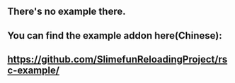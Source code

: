 ## There's no example there.
## You can find the example addon here(Chinese):
## <https://github.com/SlimefunReloadingProject/rsc-example/>